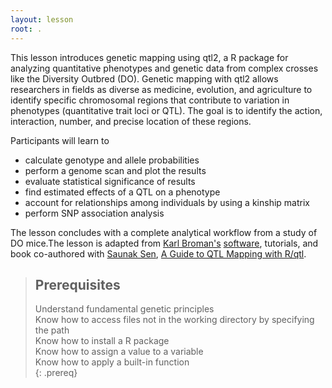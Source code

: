 ```yaml
---
layout: lesson
root: .
---
```


<head>
<!-- Global site tag (gtag.js) - Google Analytics -->
<script async src="https://www.googletagmanager.com/gtag/js?id=UA-146162546-1"></script>
<script>
window.dataLayer = window.dataLayer || [];
function gtag(){dataLayer.push(arguments);}
gtag('js', new Date());
gtag('config', 'UA-146162546-1');
</script>
</head>

This lesson introduces genetic mapping using qtl2, a R package for analyzing quantitative phenotypes and genetic data from complex crosses like the Diversity Outbred (DO). Genetic mapping with qtl2 allows researchers in fields as diverse as medicine, evolution, and agriculture to identify specific chromosomal regions that contribute to variation in phenotypes (quantitative trait loci or QTL). The goal is to identify the action, interaction, number, and precise location of these regions.

Participants will learn to
* calculate genotype and allele probabilities
* perform a genome scan and plot the results
* evaluate statistical significance of results
* find estimated effects of a QTL on a phenotype
* account for relationships among individuals by using a kinship matrix
* perform SNP association analysis

The lesson concludes with a complete analytical workflow from a study of DO mice.The lesson is adapted from [Karl Broman's](http://kbroman.org/) [software](http://kbroman.org/pages/software.html), tutorials, and book co-authored with [Saunak Sen](http://senresearch.org/), [A Guide to QTL Mapping with R/qtl](http://www.rqtl.org/book/).

> ## Prerequisites
> Understand fundamental genetic principles  
> Know how to access files not in the working directory by specifying the path    
> Know how to install a R package  
> Know how to assign a value to a variable  
> Know how to apply a built-in function  
{: .prereq}
